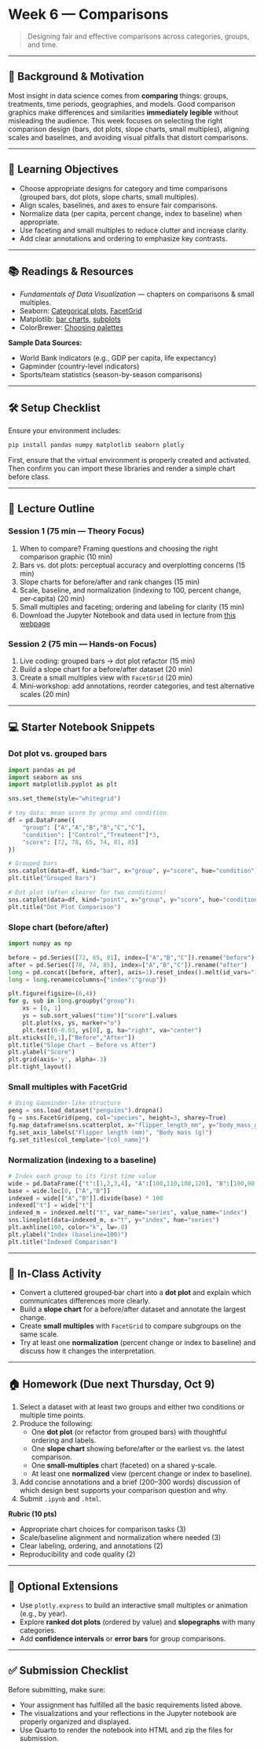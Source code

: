 # Week 6 — Comparisons

> Designing fair and effective comparisons across categories, groups, and time.

---

## 📖 Background & Motivation

Most insight in data science comes from **comparing** things: groups, treatments, time periods, geographies, and models. Good comparison graphics make differences and similarities **immediately legible** without misleading the audience. This week focuses on selecting the right comparison design (bars, dot plots, slope charts, small multiples), aligning scales and baselines, and avoiding visual pitfalls that distort comparisons.

---

## 🔎 Learning Objectives

- Choose appropriate designs for category and time comparisons (grouped bars, dot plots, slope charts, small multiples).
- Align scales, baselines, and axes to ensure fair comparisons.
- Normalize data (per capita, percent change, index to baseline) when appropriate.
- Use faceting and small multiples to reduce clutter and increase clarity.
- Add clear annotations and ordering to emphasize key contrasts.

---

## 📚 Readings & Resources

- *Fundamentals of Data Visualization* — chapters on comparisons & small multiples.
- Seaborn: [Categorical plots](https://seaborn.pydata.org/tutorial/categorical.html), [FacetGrid](https://seaborn.pydata.org/generated/seaborn.FacetGrid.html)
- Matplotlib: [bar charts](https://matplotlib.org/stable/api/_as_gen/matplotlib.pyplot.bar.html), [subplots](https://matplotlib.org/stable/api/_as_gen/matplotlib.pyplot.subplots.html)
- ColorBrewer: [Choosing palettes](https://colorbrewer2.org/)

**Sample Data Sources:**

- World Bank indicators (e.g., GDP per capita, life expectancy)
- Gapminder (country-level indicators)
- Sports/team statistics (season-by-season comparisons)

---

## 🛠️ Setup Checklist

Ensure your environment includes:

```bash
pip install pandas numpy matplotlib seaborn plotly
```

First, ensure that the virtual environment is properly created and activated. Then confirm you can import these libraries and render a simple chart before class.

---

## 🧭 Lecture Outline

### Session 1 (75 min — Theory Focus)

1. When to compare? Framing questions and choosing the right comparison graphic (10 min)
2. Bars vs. dot plots: perceptual accuracy and overplotting concerns (15 min)
3. Slope charts for before/after and rank changes (15 min)
4. Scale, baseline, and normalization (indexing to 100, percent change, per‑capita) (20 min)
5. Small multiples and faceting; ordering and labeling for clarity (15 min)
6. Download the Jupyter Notebook and data used in lecture from [this webpage](week6/file_list.md)

### Session 2 (75 min — Hands-on Focus)

1. Live coding: grouped bars → dot plot refactor (15 min)
2. Build a slope chart for a before/after dataset (20 min)
3. Create a small multiples view with `FacetGrid` (20 min)
4. Mini‑workshop: add annotations, reorder categories, and test alternative scales (20 min)

---

## 💻 Starter Notebook Snippets

### Dot plot vs. grouped bars

```python
import pandas as pd
import seaborn as sns
import matplotlib.pyplot as plt

sns.set_theme(style="whitegrid")

# toy data: mean score by group and condition
df = pd.DataFrame({
    "group": ["A","A","B","B","C","C"],
    "condition": ["Control","Treatment"]*3,
    "score": [72, 78, 65, 74, 81, 85]
})

# Grouped bars
sns.catplot(data=df, kind="bar", x="group", y="score", hue="condition")
plt.title("Grouped Bars")

# Dot plot (often clearer for two conditions)
sns.catplot(data=df, kind="point", x="group", y="score", hue="condition", dodge=True)
plt.title("Dot Plot Comparison")
```

### Slope chart (before/after)

```python
import numpy as np

before = pd.Series([72, 65, 81], index=["A","B","C"]).rename("before")
after = pd.Series([78, 74, 85], index=["A","B","C"]).rename("after")
long = pd.concat([before, after], axis=1).reset_index().melt(id_vars="index", var_name="time", value_name="score")
long = long.rename(columns={"index":"group"})

plt.figure(figsize=(6,4))
for g, sub in long.groupby("group"):
    xs = [0, 1]
    ys = sub.sort_values("time")["score"].values
    plt.plot(xs, ys, marker="o")
    plt.text(0-0.03, ys[0], g, ha="right", va="center")
plt.xticks([0,1],["Before","After"])
plt.title("Slope Chart — Before vs After")
plt.ylabel("Score")
plt.grid(axis='y', alpha=.3)
plt.tight_layout()
```

### Small multiples with FacetGrid

```python
# Using Gapminder-like structure
peng = sns.load_dataset("penguins").dropna()
fg = sns.FacetGrid(peng, col="species", height=3, sharey=True)
fg.map_dataframe(sns.scatterplot, x="flipper_length_mm", y="body_mass_g", alpha=.7)
fg.set_axis_labels("Flipper length (mm)", "Body mass (g)")
fg.set_titles(col_template="{col_name}")
```

### Normalization (indexing to a baseline)

```python
# Index each group to its first time value
wide = pd.DataFrame({"t":[1,2,3,4], "A":[100,110,108,120], "B":[100,98,105,112]})
base = wide.loc[0, ["A","B"]]
indexed = wide[["A","B"]].divide(base) * 100
indexed["t"] = wide["t"]
indexed_m = indexed.melt("t", var_name="series", value_name="index")
sns.lineplot(data=indexed_m, x="t", y="index", hue="series")
plt.axhline(100, color="k", lw=.8)
plt.ylabel("Index (baseline=100)")
plt.title("Indexed Comparison")
```

---

## 🧪 In-Class Activity

- Convert a cluttered grouped‑bar chart into a **dot plot** and explain which communicates differences more clearly.
- Build a **slope chart** for a before/after dataset and annotate the largest change.
- Create **small multiples** with `FacetGrid` to compare subgroups on the same scale.
- Try at least one **normalization** (percent change or index to baseline) and discuss how it changes the interpretation.

---

## 🏠 Homework (Due next Thursday, Oct 9)

1. Select a dataset with at least two groups and either two conditions or multiple time points.
2. Produce the following:
   - One **dot plot** (or refactor from grouped bars) with thoughtful ordering and labels.
   - One **slope chart** showing before/after or the earliest vs. the latest comparison.
   - One **small‑multiples** chart (faceted) on a shared y‑scale.
   - At least one **normalized** view (percent change or index to baseline).
3. Add concise annotations and a brief (200–300 words) discussion of which design best supports your comparison question and why.
4. Submit `.ipynb` and `.html`.

**Rubric (10 pts)**

- Appropriate chart choices for comparison tasks (3)
- Scale/baseline alignment and normalization where needed (3)
- Clear labeling, ordering, and annotations (2)
- Reproducibility and code quality (2)

---

## 🧩 Optional Extensions

- Use `plotly.express` to build an interactive small multiples or animation (e.g., by year).
- Explore **ranked dot plots** (ordered by value) and **slopegraphs** with many categories.
- Add **confidence intervals** or **error bars** for group comparisons.

---

## ✅ Submission Checklist

Before submitting, make sure:

- Your assignment has fulfilled all the basic requirements listed above.
- The visualizations and your reflections in the Jupyter notebook are properly organized and displayed.
- Use Quarto to render the notebook into HTML and zip the files for submission.
